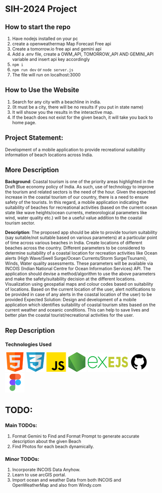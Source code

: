 # SIH-2024 Project

## How to start the repo

1. Have nodejs installed on your pc
2. create a openweathermap Map Forecast Free api
3. Create a tomorrow.io free api and gemini api
4. Add a .env file, create a OWM_API, TOMORROW_API AND GEMINI_API variable and insert api key accordingly
5. ``` npm i ```
6. ``` npm run dev ``` or ``` node server.js ```
7. The file will run on localhost:3000

## How to Use the Website

1. Search for any city with a beachline in india.
2. (It must be a city, there will be no results if you put in state name)
3. It will shsow you the results in the interactive map.
4. If the beach does not exist for the given beach, it will take you back to home page.

## Project Statement: 

Development of a mobile application to provide recreational suitability information of beach locations across India.

## More Description

**Background**: Coastal tourism is one of the priority areas highlighted in the Draft Blue economy policy of India. As such, use of technology to improve the tourism and related sectors is the need of the hour. Given the expected increase in the coastal tourism of our country, there is a need to ensure safety of the tourists. In this regard, a mobile application indicating the suitability of beaches for recreational activities (based on the current ocean state like wave heights/ocean currents, meteorological parameters like wind, water quality etc.) will be a useful value addition to the coastal tourism sector. 

**Description**: The proposed app should be able to provide tourism suitability (say suitable/not suitable based on various parameters) at a particular point of time across various beaches in India. Create locations of different beaches across the country. Different parameters to be considered to determine suitability of a coastal location for recreation activities like Ocean alerts (High Wave/Swell Surge/Ocean Currents/Storm Surge/Tsunami), Winds, Water quality assessments. These parameters will be available via INCOIS (Indian National Centre for Ocean Information Services) API. The application should devise a method/algorithm to use the above parameters and make the safety/suitability decision at the different locations. Visualization using geospatial maps and colour codes based on suitability of locations. Based on the current location of the user, alert notifications to be provided in case of any alerts in the coastal location of the user) to be provided Expected Solution: Design and development of a mobile application which identifies suitability of coastal tourism sites based on the current weather and oceanic conditions. This can help to save lives and better plan the coastal tourist/recreational activities for the user.

## Rep Description

### Technologies Used

![HTML](./public/readme/html.png "HTML") 
![css](./public/readme/text.png "css")
![Java Scirpt](./public/readme/js.png "JavaScript")
![NodeJS](./public/readme/node-js.png "Node JS")
![express](./public/readme/icons8-express-js-64.png "Express")
![EJS](./public/readme/icons8-ejs-64.png "EJS")
![Github](./public/readme/icons8-github-64.png "Github")
![Figma](./public/readme/icons8-figma-64.png "Figma")



# TODO:

### Main TODOs:

1. Format Gemini to Find and Format Prompt to generate accurate description about the given Beach
2. Find Photos for each beach dynamically.

### Minor TODOs:

1. Incorporate INCOIS Data Anyhow.
2. Learn to use arcGIS portal.
3. Import ocean and weather Data from both INCOIS and OpenWeatherMap and also from Windy.com

